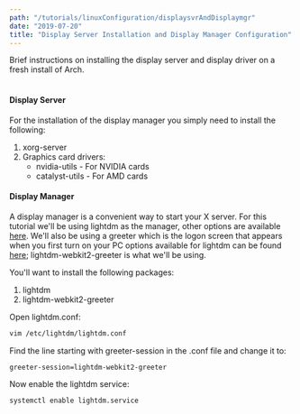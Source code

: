 ```yaml
---
path: "/tutorials/linuxConfiguration/displaysvrAndDisplaymgr"
date: "2019-07-20"
title: "Display Server Installation and Display Manager Configuration"
---
```


Brief instructions on installing the display server and display driver on a fresh install of Arch.
<br/><br/>
#### Display Server
For the installation of the display manager you simply need to install the following:
1. xorg-server
2. Graphics card drivers:
    * nvidia-utils - For NVIDIA cards
    * catalyst-utils - For AMD cards

#### Display Manager
A display manager is a convenient way to start your X server. For this tutorial we'll be using lightdm as the manager, other options are available [here](https://wiki.archlinux.org/index.php/Display_manager). We'll also be using a greeter which is the logon screen that appears when you first turn on your PC options available for lightdm can be found [here](https://wiki.archlinux.org/index.php/LightDM); lightdm-webkit2-greeter is what we'll be using.

You'll want to install the following packages:
1. lightdm
2. lightdm-webkit2-greeter

Open lightdm.conf:

```bash
vim /etc/lightdm/lightdm.conf
```

Find the line starting with greeter-session in the .conf file and change it to:

```vim
greeter-session=lightdm-webkit2-greeter
```
Now enable the lightdm service:
```bash
systemctl enable lightdm.service
```
